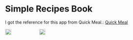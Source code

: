 # Simple Recipes Book

I got the reference for this app from Quick Meal.: [Quick Meal](https://play.google.com/store/apps/details?id=com.evanemran.quickmeal)

<div style="display: flex; flex-direction: row;">
    <img src="https://github.com/Wosyang/CookIn---Simple-Recipe-App/assets/100084697/d68ec2b0-f9ed-4dcd-b8aa-e35e0f906fcc" width="20%" height="auto" style="margin-right: 10px;">
    <img src="https://github.com/Wosyang/CookIn---Simple-Recipe-App/assets/100084697/829d49d5-dec0-4626-879c-e2fcad8fe68e" width="20%" height="auto">
</div>

